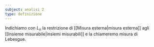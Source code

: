 ```yaml
---
subject: analisi 2
type: definizione
---
```

Indichiamo con $L_n$ la restrizione di [[Misura esterna|misura esterna]] agli [[Insieme misurabile|insiemi misurabili]] e la chiameremo misura di Lebesgue.